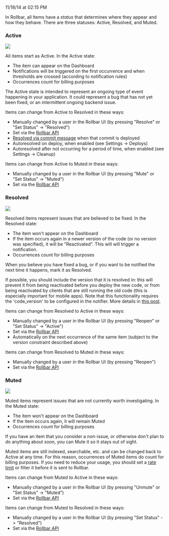 <span class="date">11/18/14 at 02:15 PM</span>

In Rollbar, all Items have a *status* that determines where they appear
and how they behave. There are three statuses: Active, Resolved, and
Muted.

### Active

![](http://photos.osmek.com/Screenshot-2014-11-18-122008.140812.o.png)

All items start as Active. In the Active state:

-   The item can appear on the Dashboard
-   Notifications will be triggered on the first occurrence and when
    thresholds are crossed (according to notification rules)
-   Occurrences count for billing purposes

The Active state is intended to represent an ongoing type of event
happening in your application. It could represent a bug that has not yet
been fixed, or an intermittent ongoing backend issue.

Items can change from Active to Resolved in these ways:

-   Manually changed by a user in the Rollbar UI (by pressing "Resolve"
    or "Set Status" -\> "Resolved")
-   Set via the [Rollbar
    API](https://rollbar.com/docs/api/items/#modify-an-item)
-   [Resolved via commit
    message](https://rollbar.com/docs/resolve-via-commits/) when that
    commit is deployed
-   Autoresolved on deploy, when enabled (see Settings -\> Deploys)
-   Autoresolved after not occurring for a period of time, when enabled
    (see Settings -\> Cleanup)

Items can change from Active to Muted in these ways:

-   Manually changed by a user in the Rollbar UI (by pressing "Mute" or
    "Set Status" -\> "Muted")
-   Set via the [Rollbar
    API](https://rollbar.com/docs/api/items/#modify-an-item)

### Resolved

![](http://photos.osmek.com/Screenshot-2014-11-18-122204.140813.o.png)

Resolved items represent issues that are believed to be fixed. In the
Resolved state:

-   The item won't appear on the Dashboard
-   If the item occurs again in a newer version of the code (or no
    version was specified), it will be "Reactivated". This will will
    trigger a notification.
-   Occurrences count for billing purposes

When you believe you have fixed a bug, or if you want to be notified the
next time it happens, mark it as Resolved.

If possible, you should include the version that it is resolved in: this
will prevent it from being reactivated before you deploy the new code,
or from being reactivated by clients that are still running the old code
(this is especially important for mobile apps). Note that this
functionality requires the 'code\_version' to be configured in the
notifier. More details in [this
post](https://rollbar.com/blog/post/2013/09/17/resolving-rollbar-items-in-versions).

Items can change from Resolved to Active in these ways:

-   Manually changed by a user in the Rollbar UI (by pressing "Reopen"
    or "Set Status" -\> "Active")
-   Set via the [Rollbar
    API](https://rollbar.com/docs/api/items/#modify-an-item)
-   Automatically on the next occurrence of the same item (subject to
    the version constraint described above)

Items can change from Resolved to Muted in these ways:

-   Manually changed by a user in the Rollbar UI (by pressing "Reopen")
-   Set via the [Rollbar
    API](https://rollbar.com/docs/api/items/#modify-an-item)

### Muted

![](http://photos.osmek.com/Screenshot-2014-11-18-122244.140814.o.png)

Muted items represent issues that are not currently worth
investigating. In the Muted state:

-   The item won't appear on the Dashboard
-   If the item occurs again, it will remain Muted
-   Occurrences count for billing purposes

If you have an item that you consider a non-issue, or otherwise don't
plan to do anything about soon, you can Mute it so it stays out of
sight.

Muted items are still indexed, searchable, etc. and can be changed back
to Active at any time. For this reason, occurrences of Muted items do
count for billing purposes. If you need to reduce your usage, you should
set a [rate limit](https://rollbar.com/docs/rate-limits) or filter it
before it is sent to Rollbar.

Items can change from Muted to Active in these ways:

-   Manually changed by a user in the Rollbar UI (by pressing "Unmute"
    or "Set Status" -\> "Muted")
-   Set via the [Rollbar
    API](https://rollbar.com/docs/api/items/#modify-an-item)

Items can change from Muted to Resolved in these ways:

-   Manually changed by a user in the Rollbar UI (by pressing "Set
    Status" -\> "Resolved")
-   Set via the [Rollbar
    API](https://rollbar.com/docs/api/items/#modify-an-item)
